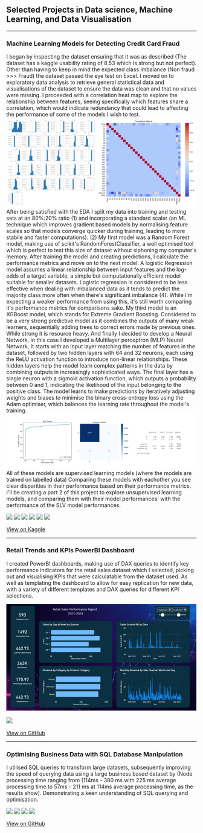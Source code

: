 ## Selected Projects in Data science, Machine Learning, and Data Visualisation
---
### Machine Learning Models for Detecting Credit Card Fraud
I began by inspecting the dataset ensuring that it was as described (The dataset has a kaggle usability rating of 8.53 which is strong but not perfect). Other than having to keep in mind the expected class imbalance (Non fraud >>> Fraud) the dataset passed the eye test on Excel.
I moved on to exploratory data analysis to retrieve general statistical data and visualisations of the dataset to ensure the data was clean and that no values were missing. I proceeded with a correlation heat map to explore the relationship between features, seeing specifically which features share a correlation, which would indicate redundancy that could lead to affecting the performance of some of the models I wish to test.
![Graphs](assets/images/Graphs.png)
After being satisfied with the EDA I split my data into training and testing sets at an 80%:20% ratio (1) and incorporating a standard scaler (an ML technique which improves gradient based models by normalising feature scales so that models converge quicker during training, leading to more stabile and faster computations). (2) 
My first model was a Random Forest model, making use of scikit's RandomForestClassifier, a well optimised tool which is perfect to test this size of dataset without siphoning my computer's memory. After training the model and creating predictions, I calculate the performance metrics and move on to the next model.
A logistic Regression model assumes a linear relationship between input features and the log-odds of a target variable, a simple but computationally efficient model suitable for smaller datasets. 
Logistic regression is considered to be less effective when dealing with imbalanced data as it tends to predict the majority class more often when there's significant imbalance (4). While i'm expecting a weaker performance from using this, it's still worth comparing it's performance metrics for comparisons sake.
My third model is an XGBoost model, which stands for Extreme Gradient Boosting. Considered to be a very strong predictive model as it combines the outputs of many weak learners, sequentially adding trees to correct errors made by previous ones. While strong it is resource heavy.
And finally I decided to develop a Neural Network, in this case I developed a Multilayer perceptron (MLP) Neural Network, It starts with an input layer matching the number of features in the dataset, followed by two hidden layers with 64 and 32 neurons, each using the ReLU activation function to introduce non-linear relationships. These hidden layers help the model learn complex patterns in the data by combining outputs in increasingly sophisticated ways. The final layer has a single neuron with a sigmoid activation function, which outputs a probability between 0 and 1, indicating the likelihood of the input belonging to the positive class. The model learns to make predictions by iteratively adjusting weights and biases to minimise the binary cross-entropy loss using the Adam optimiser, which balances the learning rate throughout the model's training.
![NNresult](assets/images/NNresult.png)
All of these models are supervised learning models (where the models are trained on labelled data) Comparing these models with eachother you see clear disparities in their performance based on their performance metrics. 
I'll be creating a part 2 of this project to explore unsupervised learning models, and comparing them with their model performances' with the performance of the SLV model performances.

[![](https://img.shields.io/badge/python-3670A0?style=for-the-badge&logo=python&logoColor=ffdd54)](#)
[![](https://img.shields.io/badge/Keras-%23D00000.svg?style=for-the-badge&logo=Keras&logoColor=white)](#)
[![](https://img.shields.io/badge/Matplotlib-%23ffffff.svg?style=for-the-badge&logo=Matplotlib&logoColor=black)](#)
[![](https://img.shields.io/badge/numpy-%23013243.svg?style=for-the-badge&logo=numpy&logoColor=white)](#)
[![](https://img.shields.io/badge/scikit--learn-%23F7931E.svg?style=for-the-badge&logo=scikit-learn&logoColor=white)](#)
[![](https://img.shields.io/badge/jupyter-%23FA0F00.svg?style=for-the-badge&logo=jupyter&logoColor=white)](#)

[View on Kaggle](https://www.kaggle.com/code/tom1123/machine-learning-models-to-detect-fraud)

---
### Retail Trends and KPIs PowerBI Dashboard

I created PowerBI dashboards, making use of DAX queries to identify key performance indicators for the retail sales dataset which I selected, picking out and visualising KPIs that were calculatable from the dataset used. As well as templating the dashboard to allow for easy replication for new data, with a variety of different templates and DAX queries for different KPI selections.

![Dashboard](assets/images/dashboard.png)

[![](https://img.shields.io/badge/power_bi-F2C811?style=for-the-badge&logo=powerbi&logoColor=black)](#)

[View on GitHub](https://github.com/GHtjm/Retail-Sales-PowerBI)

---
### Optimising Business Data with SQL Database Manipulation
I utilised SQL queries to transform large datasets, subsequently improving the speed of querying data using a large business based dataset by (Node processing time ranging from (114ms - 380 ms with 225 ms average processing time to 57ms - 211 ms at 114ms average processing time, as the results show). Demonstrating a keen understanding of SQL querying and optimisation.

[![](https://img.shields.io/badge/mysql-4479A1.svg?style=for-the-badge&logo=mysql&logoColor=white)](#)
[![](https://img.shields.io/badge/postgres-%23316192.svg?style=for-the-badge&logo=postgresql&logoColor=white)](#)
[![](https://img.shields.io/badge/sqlite-%2307405e.svg?style=for-the-badge&logo=sqlite&logoColor=white)](#)
[![](https://img.shields.io/badge/Microsoft_Excel-217346?style=for-the-badge&logo=microsoft-excel&logoColor=white)](#)

[View on GitHub](https://github.com/GHtjm/Optimising-Business-Data-with-SQL-Database-Manipulation)
